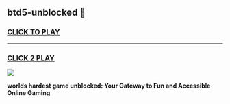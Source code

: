 
## btd5-unblocked 👋
<h3>
<a href="https://premium.freeplayer.one?title=btd5-unblocked&ref=14F">CLICK TO PLAY</a></h3>
<hr>

<h3>
<a href="https://premium.freeplayer.one?title=btd5-unblocked&ref=14F">CLICK 2 PLAY</a>
  
</h3>

<a href="https://premium.freeplayer.one?title=btd5-unblocked&ref=12F/"><img src="https://clearcache.store/games.png"></a>


**worlds hardest game unblocked: Your Gateway to Fun and Accessible Online Gaming**
